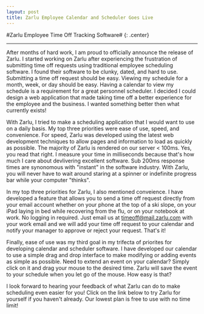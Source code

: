 ```yaml
---
layout: post
title: Zarlu Employee Calendar and Scheduler Goes Live
---
```

#Zarlu Employee Time Off Tracking Software# {: .center}
***
After months of hard work, I am proud to officially announce the release of Zarlu. I started working on Zarlu after experiencing the frustration of submitting time off requests using traditional employee scheduling software. I found their software to be clunky, dated, and hard to use. Submitting a time off request should be easy. Viewing my schedule for a month, week, or day should be easy.  Having a calendar to view my schedule is a requirement for a great personnel scheduler. I decided I could design a web application that made taking time off a better experience for the employee and the business. I wanted something better then what currently exists!

With Zarlu, I tried to make a scheduling application that I would want to use on a daily basis. My top three priorities were ease of use, speed, and convenience. For speed, Zarlu was developed using the latest web development techniques to allow pages and information to load as quickly as possible. The majority of Zarlu is rendered on our server < 100ms.  Yes, you read that right. I measure your time in milliseconds because that's how much I care about devlivering excellent software. Sub 200ms response times are synonomous with "instant" in the software industry.  With Zarlu, you will never have to wait around staring at a spinner or indefinite progress bar while your computer "thinks".

In my top three priorities for Zarlu, I also mentioned conveience. I have developed a feature that allows you to send a time off request directly from your email account whether on your phone at the top of a ski slope, on your iPad laying in bed while recovering from the flu, or on your notebook at work.  No logging in required.  Just email us at timeoff@mail.zarlu.com with your work email and we will add your time off request to your calendar and notify your manager to approve or reject your request.  That's it!

Finally, ease of use was my third goal in my trifecta of priorites for developing calendar and scheduler software. I have developed our calendar to use a simple drag and drop interface to make modifying or adding events as simple as possible. Need to extend an event on your calendar?  Simply click on it and drag your mouse to the desired time. Zarlu will save the event to your schedule when you let go of the mouse.  How easy is that?

I look forward to hearing your feedback of what Zarlu can do to make scheduling even easier for you!  Click on the link below to try Zarlu for yourself if you haven't already. Our lowest plan is free to use with no time limit!
